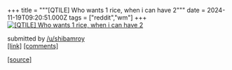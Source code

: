 +++
title = """[QTILE] Who wants 1 rice, when i can have 2"""
date = 2024-11-19T09:20:51.000Z
tags = ["reddit","wm"]
+++
[![[QTILE] Who wants 1 rice, when i can have 2](https://b.thumbs.redditmedia.com/qHQe8FEvZ53p6F1QmAhflGHlD-k_tC00wGV3oR6N0sc.jpg "[QTILE] Who wants 1 rice, when i can have 2")](https://www.reddit.com/r/unixporn/comments/1gut8pq/qtile_who_wants_1_rice_when_i_can_have_2/)

submitted by [/u/shibamroy](https://www.reddit.com/user/shibamroy)  
[\[link\]](https://www.reddit.com/gallery/1gut8pq) [\[comments\]](https://www.reddit.com/r/unixporn/comments/1gut8pq/qtile_who_wants_1_rice_when_i_can_have_2/)

[[source]](https://www.reddit.com/r/unixporn/comments/1gut8pq/qtile_who_wants_1_rice_when_i_can_have_2/)
